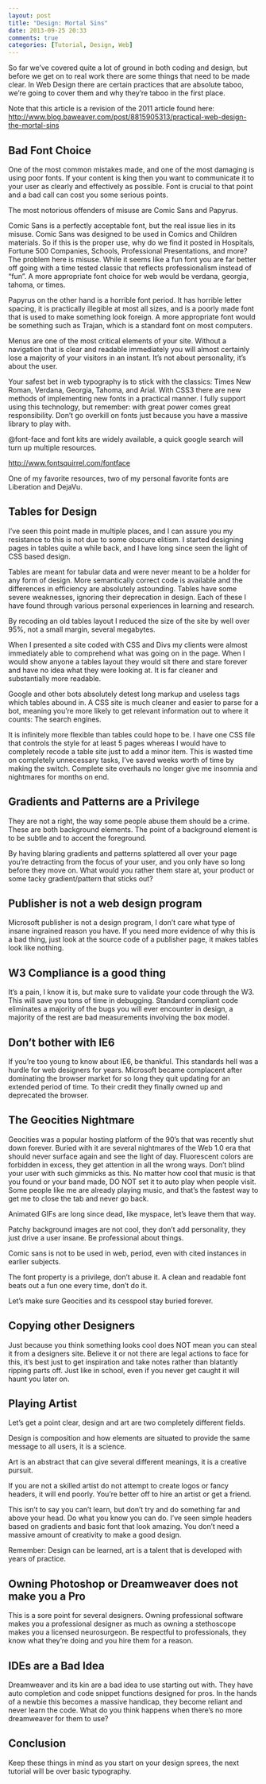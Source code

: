```yaml
---
layout: post
title: "Design: Mortal Sins"
date: 2013-09-25 20:33
comments: true
categories: [Tutorial, Design, Web] 
---
```


So far we’ve covered quite a lot of ground in both coding and design,
but before we get on to real work there are some things that need to be
made clear. In Web Design there are certain practices that are absolute
taboo, we’re going to cover them and why they’re taboo in the first
place.

<!-- more -->

Note that this article is a revision of the 2011 article found here:
http://www.blog.baweaver.com/post/8815905313/practical-web-design-the-mortal-sins

## Bad Font Choice

One of the most common mistakes made, and one of the most damaging is
using poor fonts. If your content is king then you want to communicate
it to your user as clearly and effectively as possible. Font is crucial
to that point and a bad call can cost you some serious points.

The most notorious offenders of misuse are Comic Sans and Papyrus.

Comic Sans is a perfectly acceptable font, but the real issue lies in
its misuse. Comic Sans was designed to be used in Comics and Children
materials. So if this is the proper use, why do we find it posted in
Hospitals, Fortune 500 Companies, Schools, Professional Presentations,
and more? The problem here is misuse. While it seems like a fun font you
are far better off going with a time tested classic that reflects
professionalism instead of “fun”. A more appropriate font choice for web
would be verdana, georgia, tahoma, or times.

Papyrus on the other hand is a horrible font period. It has horrible
letter spacing, it is practically illegible at most all sizes, and is a
poorly made font that is used to make something look foreign. A more
appropriate font would be something such as Trajan, which is a standard
font on most computers.

Menus are one of the most critical elements of your site. Without a
navigation that is clear and readable immediately you will almost
certainly lose a majority of your visitors in an instant. It’s not about
personality, it’s about the user.

Your safest bet in web typography is to stick with the classics: Times
New Roman, Verdana, Georgia, Tahoma, and Arial. With CSS3 there are new
methods of implementing new fonts in a practical manner. I fully support
using this technology, but remember: with great power comes great
responsibility. Don’t go overkill on fonts just because you have a
massive library to play with.

@font-face and font kits are widely available, a quick google search
will turn up multiple resources.

http://www.fontsquirrel.com/fontface

One of my favorite resources, two of my personal favorite fonts are
Liberation and DejaVu.

## Tables for Design

I’ve seen this point made in multiple places, and I can assure you my
resistance to this is not due to some obscure elitism. I started
designing pages in tables quite a while back, and I have long since seen
the light of CSS based design.

Tables are meant for tabular data and were never meant to be a holder
for any form of design. More semantically correct code is available and
the differences in efficiency are absolutely astounding.
Tables have some severe weaknesses, ignoring their deprecation in
design. Each of these I have found through various personal experiences
in learning and research.

By recoding an old tables layout I reduced the size of the site by well
over 95%, not a small margin, several megabytes.

When I presented a site coded with CSS and Divs my clients were almost
immediately able to comprehend what was going on in the page. When I
would show anyone a tables layout they would sit there and stare forever
and have no idea what they were looking at. It is far cleaner and
substantially more readable.

Google and other bots absolutely detest long markup and useless tags
which tables abound in. A CSS site is much cleaner and easier to parse
for a bot, meaning you’re more likely to get relevant information out to
where it counts: The search engines.

It is infinitely more flexible than tables could hope to be. I have one
CSS file that controls the style for at least 5 pages whereas I would
have to completely recode a table site just to add a minor item. This is
wasted time on completely unnecessary tasks, I’ve saved weeks worth of
time by making the switch. Complete site overhauls no longer give me
insomnia and nightmares for months on end.

## Gradients and Patterns are a Privilege

They are not a right, the way some people abuse them should be a crime.
These are both background elements. The point of a background element is
to be subtle and to accent the foreground.

By having blaring gradients and patterns splattered all over your page
you’re detracting from the focus of your user, and you only have so long
before they move on. What would you rather them stare at, your product
or some tacky gradient/pattern that sticks out?

## Publisher is not a web design program

Microsoft publisher is not a design program, I don’t care what type of
insane ingrained reason you have. If you need more evidence of why this
is a bad thing, just look at the source code of a publisher page, it
makes tables look like nothing.

## W3 Compliance is a good thing

It’s a pain, I know it is, but make sure to validate your code through
the W3. This will save you tons of time in debugging. Standard compliant
code eliminates a majority of the bugs you will ever encounter in
design, a majority of the rest are bad measurements involving the box
model.

## Don’t bother with IE6

If you’re too young to know about IE6, be thankful. This standards hell
was a hurdle for web designers for years. Microsoft became complacent
after dominating the browser market for so long they quit updating for
an extended period of time. To their credit they finally owned up and
deprecated the browser.

## The Geocities Nightmare

Geocities was a popular hosting platform of the 90’s that was recently
shut down forever. Buried with it are several nightmares of the Web 1.0
era that should never surface again and see the light of day.
Fluorescent colors are forbidden in excess, they get attention in all
the wrong ways. Don’t blind your user with such gimmicks as this.
No matter how cool that music is that you found or your band made, DO
NOT set it to auto play when people visit. Some people like me are
already playing music, and that’s the fastest way to get me to close the
tab and never go back.

Animated GIFs are long since dead, like myspace, let’s leave them that
way.

Patchy background images are not cool, they don’t add personality, they
just drive a user insane. Be professional about things.

Comic sans is not to be used in web, period, even with cited instances
in earlier subjects.

The font property is a privilege, don’t abuse it. A clean and readable
font beats out a fun one every time, don’t do it.

Let’s make sure Geocities and its cesspool stay buried forever.

## Copying other Designers

Just because you think something looks cool does NOT mean you can steal
it from a designers site. Believe it or not there are legal actions to
face for this, it’s best just to get inspiration and take notes rather
than blatantly ripping parts off. Just like in school, even if you never
get caught it will haunt you later on.

## Playing Artist

Let’s get a point clear, design and art are two completely different
fields.

Design is composition and how elements are situated to provide the same
message to all users, it is a science.

Art is an abstract that can give several different meanings, it is a
creative pursuit.

If you are not a skilled artist do not attempt to create logos or fancy
headers, it will end poorly. You’re better off to hire an artist or get
a friend.

This isn’t to say you can’t learn, but don’t try and do something far
and above your head. Do what you know you can do. I’ve seen simple
headers based on gradients and basic font that look amazing. You don’t
need a massive amount of creativity to make a good design.

Remember: Design can be learned, art is a talent that is developed with
years of practice.

## Owning Photoshop or Dreamweaver does not make you a Pro

This is a sore point for several designers. Owning professional software
makes you a professional designer as much as owning a stethoscope makes
you a licensed neurosurgeon. Be respectful to professionals, they know
what they’re doing and you hire them for a reason.

## IDEs are a Bad Idea

Dreamweaver and its kin are a bad idea to use starting out with. They
have auto completion and code snippet functions designed for pros. In
the hands of a newbie this becomes a massive handicap, they become
reliant and never learn the code. What do you think happens when there’s
no more dreamweaver for them to use?

## Conclusion

Keep these things in mind as you start on your design sprees, the next tutorial will be over basic typography.
